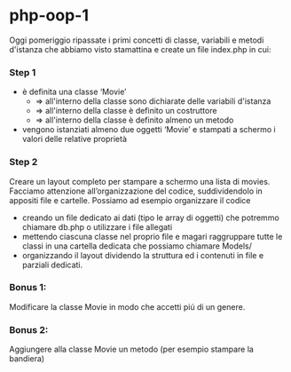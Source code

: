# php-oop-1
Oggi pomeriggio ripassate i primi concetti di classe, variabili e metodi d'istanza che abbiamo visto stamattina e create un file index.php in cui:
### Step 1
 - è definita una classe ‘Movie’
   - => all'interno della classe sono dichiarate delle variabili d'istanza
   - => all'interno della classe è definito un costruttore
   - => all'interno della classe è definito almeno un metodo
- vengono istanziati almeno due oggetti ‘Movie’ e stampati a schermo i valori delle relative proprietà
### Step 2
Creare un layout completo per stampare a schermo una lista di movies.
Facciamo attenzione all’organizzazione del codice, suddividendolo in appositi file e cartelle. Possiamo ad esempio organizzare il codice
- creando un file dedicato ai dati (tipo le array di oggetti) che potremmo chiamare db.php o utilizzare i file allegati
- mettendo ciascuna classe nel proprio file e magari raggruppare tutte le classi in una cartella dedicata che possiamo chiamare Models/
- organizzando il layout dividendo la struttura ed i contenuti in file e parziali dedicati.
### Bonus 1:
Modificare la classe Movie in modo che accetti piú di un genere.
### Bonus 2:
Aggiungere alla classe Movie un metodo (per esempio stampare la bandiera)